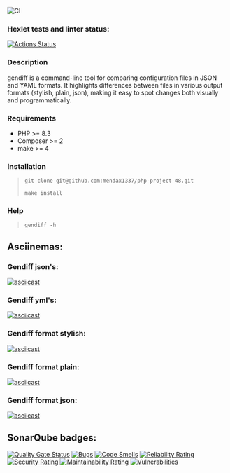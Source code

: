 ![CI](https://github.com/mendax1337/php-project-48/actions/workflows/ci.yml/badge.svg)

### Hexlet tests and linter status:
[![Actions Status](https://github.com/mendax1337/php-project-48/actions/workflows/hexlet-check.yml/badge.svg)](https://github.com/mendax1337/php-project-48/actions)

### Description
gendiff is a command-line tool for comparing configuration files in JSON and YAML formats. It highlights differences between files in various output formats (stylish, plain, json), making it easy to spot changes both visually and programmatically.

### Requirements
- PHP >= 8.3
- Composer >= 2
- make >= 4

### Installation
> `git clone git@github.com:mendax1337/php-project-48.git`
>
> `make install`

### Help
>`gendiff -h`

## Asciinemas:
### Gendiff json's:
[![asciicast](https://asciinema.org/a/728543.svg)](https://asciinema.org/a/728543)
### Gendiff yml's:
[![asciicast](https://asciinema.org/a/728722.svg)](https://asciinema.org/a/728722)
### Gendiff format stylish:
[![asciicast](https://asciinema.org/a/728730.svg)](https://asciinema.org/a/728730)
### Gendiff format plain:
[![asciicast](https://asciinema.org/a/728800.svg)](https://asciinema.org/a/728800)
### Gendiff format json:
[![asciicast](https://asciinema.org/a/728803.svg)](https://asciinema.org/a/728803)

## SonarQube badges:
[![Quality Gate Status](https://sonarcloud.io/api/project_badges/measure?project=mdx_php-project-48&metric=alert_status)](https://sonarcloud.io/summary/new_code?id=mdx_php-project-48)
[![Bugs](https://sonarcloud.io/api/project_badges/measure?project=mdx_php-project-48&metric=bugs)](https://sonarcloud.io/summary/new_code?id=mdx_php-project-48)
[![Code Smells](https://sonarcloud.io/api/project_badges/measure?project=mdx_php-project-48&metric=code_smells)](https://sonarcloud.io/summary/new_code?id=mdx_php-project-48)
[![Reliability Rating](https://sonarcloud.io/api/project_badges/measure?project=mdx_php-project-48&metric=reliability_rating)](https://sonarcloud.io/summary/new_code?id=mdx_php-project-48)
[![Security Rating](https://sonarcloud.io/api/project_badges/measure?project=mdx_php-project-48&metric=security_rating)](https://sonarcloud.io/summary/new_code?id=mdx_php-project-48)
[![Maintainability Rating](https://sonarcloud.io/api/project_badges/measure?project=mdx_php-project-48&metric=sqale_rating)](https://sonarcloud.io/summary/new_code?id=mdx_php-project-48)
[![Vulnerabilities](https://sonarcloud.io/api/project_badges/measure?project=mdx_php-project-48&metric=vulnerabilities)](https://sonarcloud.io/summary/new_code?id=mdx_php-project-48)